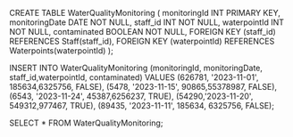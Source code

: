 
CREATE TABLE WaterQualityMonitoring (
    monitoringId INT PRIMARY KEY,
    monitoringDate DATE NOT NULL,
    staff_id INT NOT NULL,
    waterpointId INT NOT NULL,
    contaminated BOOLEAN NOT NULL,
    FOREIGN KEY (staff_id) REFERENCES Staff(staff_id),
    FOREIGN KEY (waterpointId) REFERENCES Waterpoints(waterpointId)
);

INSERT INTO WaterQualityMonitoring (monitoringId,  monitoringDate, staff_id,waterpointId, contaminated)
 VALUES (626781, '2023-11-01', 185634,6325756, FALSE),
  (5478, '2023-11-15', 90865,55378987, FALSE),
   (6543, '2023-11-24', 45387,6256237, TRUE),
    (54290,'2023-11-20', 549312,977467, TRUE),
     (89435, '2023-11-11', 185634, 6325756, FALSE); 

SELECT * FROM WaterQualityMonitoring;

